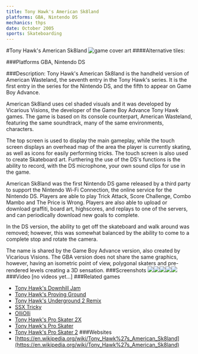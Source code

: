```yaml
---
title: Tony Hawk's American Sk8land
platforms: GBA, Nintendo DS
mechanics: thps
date: October 2005
sports: Skateboarding
---
```

#Tony Hawk's American Sk8land
![game cover art](//images.igdb.com/igdb/image/upload/t_cover_big/eeq4sjbaildexl0kshh8.jpg "Logo Title Text 1")
####Alternative tiles:

###Platforms
GBA, Nintendo DS

###Description:
Tony Hawk's American Sk8land is the handheld version of American Wasteland, the seventh entry in the Tony Hawk's series. It is the first entry in the series for the Nintendo DS, and the fifth to appear on Game Boy Advance. 
 
American Sk8land uses cel shaded visuals and it was developed by Vicarious Visions, the developer of the Game Boy Advance Tony Hawk games. The game is based on its console counterpart, American Wasteland, featuring the same soundtrack, many of the same environments, characters. 
 
The top screen is used to display the main gameplay, while the touch screen displays an overhead map of the area the player is currently skating, as well as icons for easily performing tricks. The touch screen is also used to create Skateboard art. Furthering the use of the DS's functions is the ability to record, with the DS microphone, your own sound clips for use in the game. 
 
American Sk8land was the first Nintendo DS game released by a third party to support the Nintendo Wi-Fi Connection, the online service for the Nintendo DS. Players are able to play Trick Attack, Score Challenge, Combo Mambo and The Price is Wrong. Players are also able to upload or download graffiti, board art, highscores, and replays to one of the servers, and can periodically download new goals to complete. 
 
In the DS version, the ability to get off the skateboard and walk around was removed; however, this was somewhat balanced by the ability to come to a complete stop and rotate the camera. 
 
The name is shared by the Game Boy Advance version, also created by Vicarious Visions. The GBA version does not share the same graphics, however, having an isometric point of view, polygonal skaters and pre-rendered levels creating a 3D sensation.
###Screenshots
<a target="_blank" href="//images.igdb.com/igdb/image/upload/t_cover_big/eb4qsljb8z4bbtxt8urq.jpg"><img src="//images.igdb.com/igdb/image/upload/t_thumb/eb4qsljb8z4bbtxt8urq.jpg"/></a><a target="_blank" href="//images.igdb.com/igdb/image/upload/t_cover_big/dbgqsd3huuy8ba6ewkic.jpg"><img src="//images.igdb.com/igdb/image/upload/t_thumb/dbgqsd3huuy8ba6ewkic.jpg"/></a><a target="_blank" href="//images.igdb.com/igdb/image/upload/t_cover_big/by1wtwbbwe1snhjmlhyx.jpg"><img src="//images.igdb.com/igdb/image/upload/t_thumb/by1wtwbbwe1snhjmlhyx.jpg"/></a><a target="_blank" href="//images.igdb.com/igdb/image/upload/t_cover_big/ktuxdx41m3u3m8vhdnkc.jpg"><img src="//images.igdb.com/igdb/image/upload/t_thumb/ktuxdx41m3u3m8vhdnkc.jpg"/></a><a target="_blank" href="//images.igdb.com/igdb/image/upload/t_cover_big/mibfayuosn77atn31rwo.jpg"><img src="//images.igdb.com/igdb/image/upload/t_thumb/mibfayuosn77atn31rwo.jpg"/></a>
###Video
[no videos yet...]
###Related games
* [Tony Hawk's Downhill Jam](/games/tony-hawk-s-downhill-jam-5231/)
* [Tony Hawk's Proving Ground](/games/tony-hawk-s-proving-ground-2700/)
* [Tony Hawk's Underground 2 Remix](/games/tony-hawks-underground-2-remix-22311/)
* [SSX Tricky](/games/ssx-tricky-4176/)
* [OlliOlli](/games/olliolli-7768/)
* [Tony Hawk's Pro Skater 2X](/games/tony-hawks-pro-skater-2x-47325/)
* [Tony Hawk's Pro Skater](/games/tony-hawk-s-pro-skater-6692/)
* [Tony Hawk's Pro Skater 2](/games/tony-hawk-s-pro-skater-2-913/)
###Websites
* [https://en.wikipedia.org/wiki/Tony_Hawk%27s_American_Sk8land](https://en.wikipedia.org/wiki/Tony_Hawk%27s_American_Sk8land)
